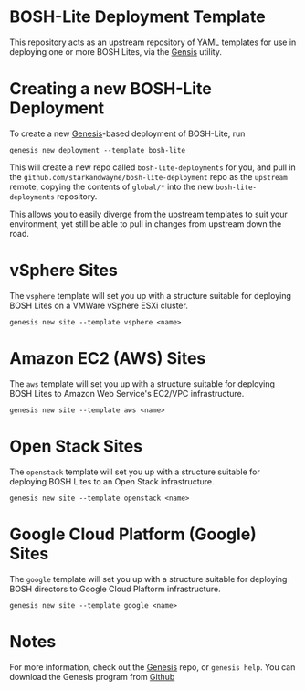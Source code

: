 BOSH-Lite Deployment Template
======================================

This repository acts as an upstream repository of YAML templates for use
in deploying one or more BOSH Lites, via the [Gensis][1] utility.



Creating a new BOSH-Lite Deployment
======================================

To create a new [Genesis][1]-based deployment of BOSH-Lite, run

    genesis new deployment --template bosh-lite

This will create a new repo called `bosh-lite-deployments` for you, and
pull in the `github.com/starkandwayne/bosh-lite-deployment` repo as the
`upstream` remote, copying the contents of `global/*` into the new
`bosh-lite-deployments` repository.

This allows you to easily diverge from the upstream templates to suit your
environment, yet still be able to pull in changes from upstream down
the road.


vSphere Sites
======================================

The `vsphere` template will set you up with a structure suitable
for deploying BOSH Lites on a VMWare vSphere ESXi cluster.

    genesis new site --template vsphere <name>


Amazon EC2 (AWS) Sites
======================================

The `aws` template will set you up with a structure suitable for
deploying BOSH Lites to Amazon Web Service's EC2/VPC
infrastructure.

    genesis new site --template aws <name>


Open Stack Sites
======================================

The `openstack` template will set you up with a structure suitable for
deploying BOSH Lites to an Open Stack infrastructure.

    genesis new site --template openstack <name>


Google Cloud Platform (Google) Sites
======================================

The `google` template will set you up with a structure suitable for
deploying BOSH directors to Google Cloud Plaftorm infrastructure.

    genesis new site --template google <name>



Notes
======================================

For more information, check out the [Genesis][1] repo, or `genesis help`.
You can download the Genesis program from [Github][1]


[1]: https://github.com/starkandwayne/genesis
